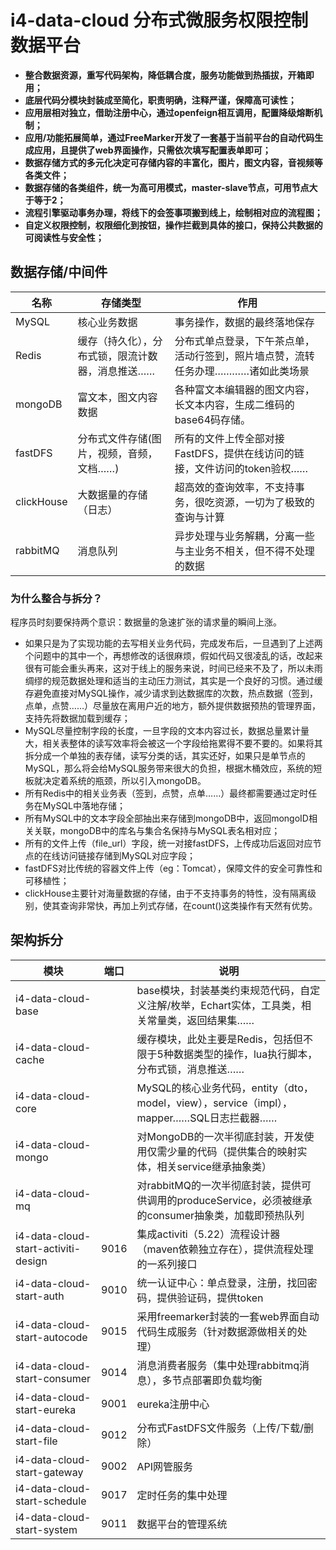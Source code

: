 # i4-data-cloud 分布式微服务权限控制数据平台
- **整合数据资源，重写代码架构，降低耦合度，服务功能做到热插拔，开箱即用；**
- **底层代码分模块封装成至简化，职责明确，注释严谨，保障高可读性；**
- **应用层相对独立，借助注册中心，通过openfeign相互调用，配置降级熔断机制；**
- **应用/功能拓展简单，通过FreeMarker开发了一套基于当前平台的自动代码生成应用，且提供了web界面操作，只需依次填写配置表单即可；**
- **数据存储方式的多元化决定可存储内容的丰富化，图片，图文内容，音视频等各类文件；**
- **数据存储的各类组件，统一为高可用模式，master-slave节点，可用节点大于等于2；**
- **流程引擎驱动事务办理，将线下的会签事项搬到线上，绘制相对应的流程图；**
- **自定义权限控制，权限细化到按钮，操作拦截到具体的接口，保持公共数据的可阅读性与安全性；**
## 数据存储/中间件
| 名称  | 存储类型  | 作用  |
| ------------ | ------------ | ------------ |
| MySQL  | 核心业务数据  | 事务操作，数据的最终落地保存  |
|  Redis | 缓存（持久化），分布式锁，限流计数器，消息推送……  | 分布式单点登录，下午茶点单，活动行签到，照片墙点赞，流转任务办理…………诸如此类场景  |
| mongoDB  | 富文本，图文内容数据  | 各种富文本编辑器的图文内容，长文本内容，生成二维码的base64码存储。  |
| fastDFS  |  分布式文件存储(图片，视频，音频，文档……) | 所有的文件上传全部对接FastDFS，提供在线访问的链接，文件访问的token验权……  |
| clickHouse  |  大数据量的存储（日志） | 超高效的查询效率，不支持事务，很吃资源，一切为了极致的查询与计算  |
| rabbitMQ  |  消息队列 | 异步处理与业务解耦，分离一些与主业务不相关，但不得不处理的数据 |
### 为什么整合与拆分？
程序员时刻要保持两个意识：数据量的急速扩张的请求量的瞬间上涨。
- 如果只是为了实现功能的去写相关业务代码，完成发布后，一旦遇到了上述两个问题中的其中一个，再想修改的话很麻烦，假如代码又很凌乱的话，改起来很有可能会重头再来，这对于线上的服务来说，时间已经来不及了，所以未雨绸缪的规范数据处理和适当的主动压力测试，其实是一个良好的习惯。通过缓存避免直接对MySQL操作，减少请求到达数据库的次数，热点数据（签到，点单，点赞……）尽量放在离用户近的地方，额外提供数据预热的管理界面，支持先将数据加载到缓存；
- MySQL尽量控制字段的长度，一旦字段的文本内容过长，数据总量累计量大，相关表整体的读写效率将会被这一个字段给拖累得不要不要的。如果将其拆分成一个单独的表存储，读写分类的话，其实还好，如果只是单节点的MySQL，那么将会给MySQL服务带来很大的负担，根据木桶效应，系统的短板就决定着系统的瓶颈，所以引入mongoDB。
- 所有Redis中的相关业务表（签到，点赞，点单……）最终都需要通过定时任务在MySQL中落地存储；
- 所有MySQL中的文本字段全部抽出来存储到mongoDB中，返回mongoID相关关联，mongoDB中的库名与集合名保持与MySQL表名相对应；
- 所有的文件上传（file_url）字段，统一对接fastDFS，上传成功后返回对应节点的在线访问链接存储到MySQL对应字段；
- fastDFS对比传统的容器文件上传（eg：Tomcat），保障文件的安全可靠性和可移植性；
- clickHouse主要针对海量数据的存储，由于不支持事务的特性，没有隔离级别，使其查询非常快，再加上列式存储，在count()这类操作有天然有优势。

## 架构拆分
模块 | 端口 | 说明
---|---|---
i4-data-cloud-base |  | base模块，封装基类约束规范代码，自定义注解/枚举，Echart实体，工具类，相关常量类，返回结果集……
i4-data-cloud-cache |  | 缓存模块，此处主要是Redis，包括但不限于5种数据类型的操作，lua执行脚本，分布式锁，消息推送……
i4-data-cloud-core |  | MySQL的核心业务代码，entity（dto，model，view），service（impl），mapper……SQL日志拦截器……
i4-data-cloud-mongo |  | 对MongoDB的一次半彻底封装，开发使用仅需少量的代码（提供集合的映射实体，相关service继承抽象类）
i4-data-cloud-mq |  | 对rabbitMQ的一次半彻底封装，提供可供调用的produceService，必须被继承的consumer抽象类，加载即预热队列
i4-data-cloud-start-activiti-design | 9016 | 集成activiti（5.22）流程设计器（maven依赖独立存在），提供流程处理的一系列接口
i4-data-cloud-start-auth | 9010 | 统一认证中心：单点登录，注册，找回密码，提供验证码，提供token
i4-data-cloud-start-autocode | 9015 | 采用freemarker封装的一套web界面自动代码生成服务（针对数据源做相关的处理）
i4-data-cloud-start-consumer | 9014 | 消息消费者服务（集中处理rabbitmq消息），多节点部署即负载均衡
i4-data-cloud-start-eureka | 9001 | eureka注册中心
i4-data-cloud-start-file | 9012 | 分布式FastDFS文件服务（上传/下载/删除）
i4-data-cloud-start-gateway | 9002 | API网管服务
i4-data-cloud-start-schedule | 9017 | 定时任务的集中处理
i4-data-cloud-start-system | 9011 | 数据平台的管理系统
